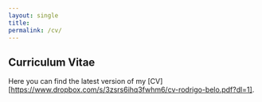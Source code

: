 ```yaml
---
layout: single
title: 
permalink: /cv/
---
```


## Curriculum Vitae

Here you can find the latest version of my [CV][https://www.dropbox.com/s/3zsrs6ihq3fwhm6/cv-rodrigo-belo.pdf?dl=1].


